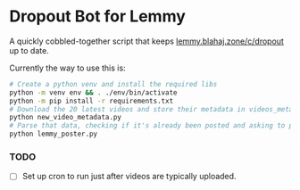# Dropout Bot for Lemmy

A quickly cobbled-together script that keeps [lemmy.blahaj.zone/c/dropout](https://lemmy.blahaj.zone/c/dropout) up to date.

Currently the way to use this is:
```sh
# Create a python venv and install the required libs
python -m venv env && . ./env/bin/activate 
python -m pip install -r requirements.txt
# Download the 20 latest videos and store their metadata in videos_metadata.json
python new_video_metadata.py
# Parse that data, checking if it's already been posted and asking to post it if not
python lemmy_poster.py
```

### TODO
- [ ] Set up cron to run just after videos are typically uploaded.